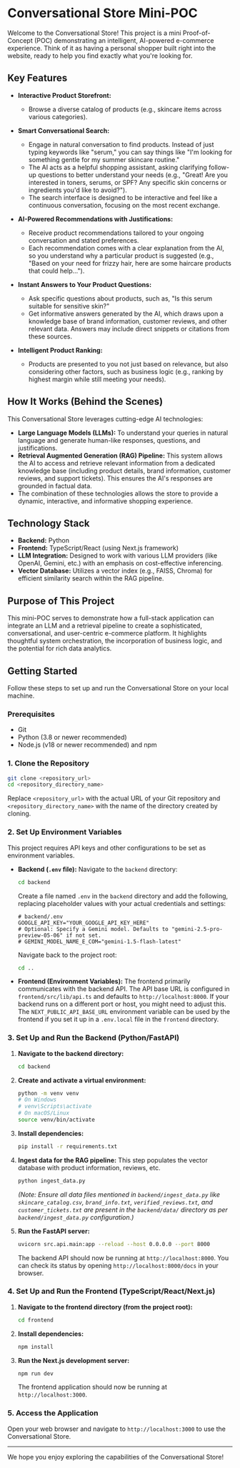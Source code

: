 # Conversational Store Mini-POC

Welcome to the Conversational Store! This project is a mini Proof-of-Concept (POC) demonstrating an intelligent, AI-powered e-commerce experience. Think of it as having a personal shopper built right into the website, ready to help you find exactly what you're looking for.

## Key Features

*   **Interactive Product Storefront:**
    *   Browse a diverse catalog of products (e.g., skincare items across various categories).

*   **Smart Conversational Search:**
    *   Engage in natural conversation to find products. Instead of just typing keywords like "serum," you can say things like "I'm looking for something gentle for my summer skincare routine."
    *   The AI acts as a helpful shopping assistant, asking clarifying follow-up questions to better understand your needs (e.g., "Great! Are you interested in toners, serums, or SPF? Any specific skin concerns or ingredients you'd like to avoid?").
    *   The search interface is designed to be interactive and feel like a continuous conversation, focusing on the most recent exchange.

*   **AI-Powered Recommendations with Justifications:**
    *   Receive product recommendations tailored to your ongoing conversation and stated preferences.
    *   Each recommendation comes with a clear explanation from the AI, so you understand why a particular product is suggested (e.g., "Based on your need for frizzy hair, here are some haircare products that could help...").

*   **Instant Answers to Your Product Questions:**
    *   Ask specific questions about products, such as, "Is this serum suitable for sensitive skin?"
    *   Get informative answers generated by the AI, which draws upon a knowledge base of brand information, customer reviews, and other relevant data. Answers may include direct snippets or citations from these sources.

*   **Intelligent Product Ranking:**
    *   Products are presented to you not just based on relevance, but also considering other factors, such as business logic (e.g., ranking by highest margin while still meeting your needs).

## How It Works (Behind the Scenes)

This Conversational Store leverages cutting-edge AI technologies:

*   **Large Language Models (LLMs):** To understand your queries in natural language and generate human-like responses, questions, and justifications.
*   **Retrieval Augmented Generation (RAG) Pipeline:** This system allows the AI to access and retrieve relevant information from a dedicated knowledge base (including product details, brand information, customer reviews, and support tickets). This ensures the AI's responses are grounded in factual data.
*   The combination of these technologies allows the store to provide a dynamic, interactive, and informative shopping experience.

## Technology Stack

*   **Backend:** Python
*   **Frontend:** TypeScript/React (using Next.js framework)
*   **LLM Integration:** Designed to work with various LLM providers (like OpenAI, Gemini, etc.) with an emphasis on cost-effective inferencing.
*   **Vector Database:** Utilizes a vector index (e.g., FAISS, Chroma) for efficient similarity search within the RAG pipeline.

## Purpose of This Project

This mini-POC serves to demonstrate how a full-stack application can integrate an LLM and a retrieval pipeline to create a sophisticated, conversational, and user-centric e-commerce platform. It highlights thoughtful system orchestration, the incorporation of business logic, and the potential for rich data analytics.

## Getting Started

Follow these steps to set up and run the Conversational Store on your local machine.

### Prerequisites

*   Git
*   Python (3.8 or newer recommended)
*   Node.js (v18 or newer recommended) and npm

### 1. Clone the Repository

```bash
git clone <repository_url>
cd <repository_directory_name>
```
Replace `<repository_url>` with the actual URL of your Git repository and `<repository_directory_name>` with the name of the directory created by cloning.

### 2. Set Up Environment Variables

This project requires API keys and other configurations to be set as environment variables.

*   **Backend (`.env` file):**
    Navigate to the `backend` directory:
    ```bash
    cd backend
    ```
    Create a file named `.env` in the `backend` directory and add the following, replacing placeholder values with your actual credentials and settings:
    ```env
    # backend/.env
    GOOGLE_API_KEY="YOUR_GOOGLE_API_KEY_HERE"
    # Optional: Specify a Gemini model. Defaults to "gemini-2.5-pro-preview-05-06" if not set.
    # GEMINI_MODEL_NAME_E_COM="gemini-1.5-flash-latest" 
    ```
    Navigate back to the project root:
    ```bash
    cd ..
    ```

*   **Frontend (Environment Variables):**
    The frontend primarily communicates with the backend API. The API base URL is configured in `frontend/src/lib/api.ts` and defaults to `http://localhost:8000`. If your backend runs on a different port or host, you might need to adjust this. The `NEXT_PUBLIC_API_BASE_URL` environment variable can be used by the frontend if you set it up in a `.env.local` file in the `frontend` directory.

### 3. Set Up and Run the Backend (Python/FastAPI)

1.  **Navigate to the backend directory:**
    ```bash
    cd backend
    ```

2.  **Create and activate a virtual environment:**
    ```bash
    python -m venv venv
    # On Windows
    # venv\Scripts\activate
    # On macOS/Linux
    source venv/bin/activate
    ```

3.  **Install dependencies:**
    ```bash
    pip install -r requirements.txt
    ```

4.  **Ingest data for the RAG pipeline:**
    This step populates the vector database with product information, reviews, etc.
    ```bash
    python ingest_data.py
    ```
    *(Note: Ensure all data files mentioned in `backend/ingest_data.py` like `skincare_catalog.csv`, `brand_info.txt`, `verified_reviews.txt`, and `customer_tickets.txt` are present in the `backend/data/` directory as per `backend/ingest_data.py` configuration.)*

5.  **Run the FastAPI server:**
    ```bash
    uvicorn src.api.main:app --reload --host 0.0.0.0 --port 8000
    ```
    The backend API should now be running at `http://localhost:8000`. You can check its status by opening `http://localhost:8000/docs` in your browser.

### 4. Set Up and Run the Frontend (TypeScript/React/Next.js)

1.  **Navigate to the frontend directory (from the project root):**
    ```bash
    cd frontend
    ```

2.  **Install dependencies:**
    ```bash
    npm install
    ```

3.  **Run the Next.js development server:**
    ```bash
    npm run dev
    ```
    The frontend application should now be running at `http://localhost:3000`.

### 5. Access the Application

Open your web browser and navigate to `http://localhost:3000` to use the Conversational Store.

---

We hope you enjoy exploring the capabilities of the Conversational Store!
